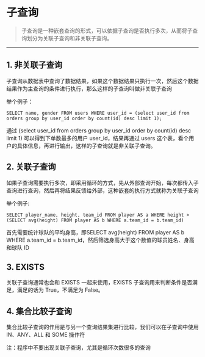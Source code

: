 # 子查询
> 子查询是一种嵌套查询的形式，可以依据子查询是否执行多次，从而将子查询划分为关联子查询和非关联子查询。
---

## 1. 非关联子查询

子查询从数据表中查询了数据结果，如果这个数据结果只执行一次，然后这个数据结果作为主查询的条件进行执行，那么这样的子查询叫做非关联子查询

举个例子：
```
SELECT name, gender FROM users WHERE user_id = (select user_id from orders group by user_id order by count(id) desc limit 1);
```

通过 (select user_id from orders group by user_id order by count(id) desc limit 1) 可以得到下单数最多的用户 user_id，结果再通过 users 这个表，看个用户的具体信息，再进行输出，这样的子查询就是非关联子查询。


## 2. 关联子查询

如果子查询需要执行多次，即采用循环的方式，先从外部查询开始，每次都传入子查询进行查询，然后再将结果反馈给外部，这种嵌套的执行方式就称为关联子查询

举个例子:
```
SELECT player_name, height, team_id FROM player AS a WHERE height > (SELECT avg(height) FROM player AS b WHERE a.team_id = b.team_id)
```

首先需要统计球队的平均身高，即SELECT avg(height) FROM player AS b WHERE a.team_id = b.team_id，然后筛选身高大于这个数值的球员姓名、身高和球队 ID

## 3. EXISTS

关联子查询通常也会和 EXISTS 一起来使用，EXISTS 子查询用来判断条件是否满足，满足的话为 True，不满足为 False。


## 4. 集合比较子查询

集合比较子查询的作用是与另一个查询结果集进行比较，我们可以在子查询中使用 IN、ANY、ALL 和 SOME 操作符


注：程序中不要出现关联子查询，尤其是循环次数很多的查询
